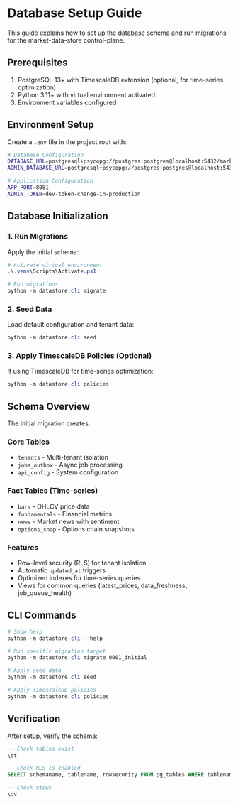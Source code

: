 # Database Setup Guide

This guide explains how to set up the database schema and run migrations for the market-data-store control-plane.

## Prerequisites

1. PostgreSQL 13+ with TimescaleDB extension (optional, for time-series optimization)
2. Python 3.11+ with virtual environment activated
3. Environment variables configured

## Environment Setup

Create a `.env` file in the project root with:

```bash
# Database Configuration
DATABASE_URL=postgresql+psycopg://postgres:postgres@localhost:5432/marketdata
ADMIN_DATABASE_URL=postgresql+psycopg://postgres:postgres@localhost:5432/marketdata

# Application Configuration
APP_PORT=8081
ADMIN_TOKEN=dev-token-change-in-production
```

## Database Initialization

### 1. Run Migrations

Apply the initial schema:

```powershell
# Activate virtual environment
.\.venv\Scripts\Activate.ps1

# Run migrations
python -m datastore.cli migrate
```

### 2. Seed Data

Load default configuration and tenant data:

```powershell
python -m datastore.cli seed
```

### 3. Apply TimescaleDB Policies (Optional)

If using TimescaleDB for time-series optimization:

```powershell
python -m datastore.cli policies
```

## Schema Overview

The initial migration creates:

### Core Tables
- `tenants` - Multi-tenant isolation
- `jobs_outbox` - Async job processing
- `api_config` - System configuration

### Fact Tables (Time-series)
- `bars` - OHLCV price data
- `fundamentals` - Financial metrics
- `news` - Market news with sentiment
- `options_snap` - Options chain snapshots

### Features
- Row-level security (RLS) for tenant isolation
- Automatic `updated_at` triggers
- Optimized indexes for time-series queries
- Views for common queries (latest_prices, data_freshness, job_queue_health)

## CLI Commands

```powershell
# Show help
python -m datastore.cli --help

# Run specific migration target
python -m datastore.cli migrate 0001_initial

# Apply seed data
python -m datastore.cli seed

# Apply TimescaleDB policies
python -m datastore.cli policies
```

## Verification

After setup, verify the schema:

```sql
-- Check tables exist
\dt

-- Check RLS is enabled
SELECT schemaname, tablename, rowsecurity FROM pg_tables WHERE tablename IN ('bars', 'fundamentals', 'news', 'options_snap');

-- Check views
\dv
```
